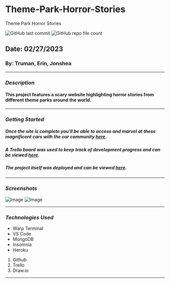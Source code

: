 # Theme-Park-Horror-Stories
Theme Park Horror Stories


![GitHub last commit](https://img.shields.io/github/last-commit/QueenlyCrimson/Theme-Park-Horror-Stories)
![GitHub repo file count](https://img.shields.io/github/directory-file-count/QueenlyCrimson/Theme-Park-Horror-Stories)

## Date: 02/27/2023

### By: Truman, Erin, Jonshea

---

### **_Description_**

#### This project features a scary website highlighting horror stories from different theme parks around the world.

---
### **_Getting Started_**

##### Once the site is complete you'll be able to access and marvel at these magnificent cars with the car community [here](https://horrorpark.herokuapp.com/).

##### A Trello board was used to keep track of development progress and can be viewed [here](https://trello.com/b/wB2e9bDW/stackathon).

##### The project itself was deployed and can be viewed [here](https://github.com/QueenlyCrimson/Theme-Park-Horror-Stories).

---

### **_Screenshots_**

![Image](./client/public/ss1.png)
![Image](./client/public/ss2.png)

---
### **_Technologies Used_**

-   Warp Terminal
-   VS Code
-   MongoDB
-   Insomnia
-   Heroku

1. Github
2. Trello
3. Draw.io

---
